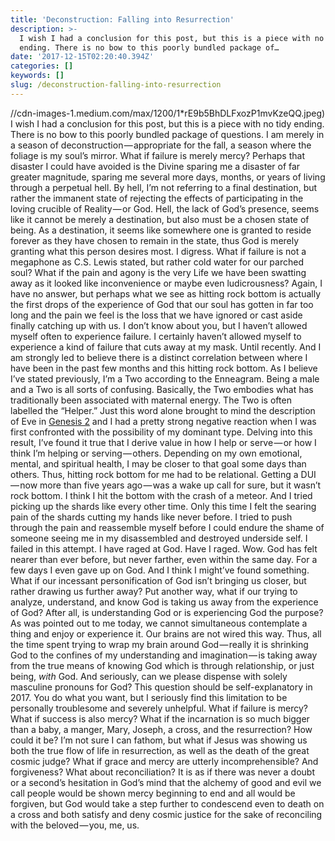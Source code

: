 ```yaml
---
title: 'Deconstruction: Falling into Resurrection'
description: >-
  I wish I had a conclusion for this post, but this is a piece with no tidy
  ending. There is no bow to this poorly bundled package of…
date: '2017-12-15T02:20:40.394Z'
categories: []
keywords: []
slug: /deconstruction-falling-into-resurrection
---
```

//cdn-images-1.medium.com/max/1200/1*rE9b5BhDLFxozP1mvKzeQQ.jpeg)
I wish I had a conclusion for this post, but this is a piece with no tidy ending. There is no bow to this poorly bundled package of questions. I am merely in a season of deconstruction — appropriate for the fall, a season where the foliage is my soul’s mirror.
What if failure is merely mercy? Perhaps that disaster I could have avoided is the Divine sparing me a disaster of far greater magnitude, sparing me several more days, months, or years of living through a perpetual hell.
By hell, I’m not referring to a final destination, but rather the immanent state of rejecting the effects of participating in the loving crucible of Reality — or God. Hell, the lack of God’s presence, seems like it cannot be merely a destination, but also must be a chosen state of being. As a destination, it seems like somewhere one is granted to reside forever as they have chosen to remain in the state, thus God is merely granting what this person desires most. I digress.
What if failure is not a megaphone as C.S. Lewis stated, but rather cold water for our parched soul? What if the pain and agony is the very Life we have been swatting away as it looked like inconvenience or maybe even ludicrousness? Again, I have no answer, but perhaps what we see as hitting rock bottom is actually the first drops of the experience of God that our soul has gotten in far too long and the pain we feel is the loss that we have ignored or cast aside finally catching up with us.
I don’t know about you, but I haven’t allowed myself often to experience failure. I certainly haven’t allowed myself to experience a kind of failure that cuts away at my mask. Until recently. And I am strongly led to believe there is a distinct correlation between where I have been in the past few months and this hitting rock bottom.
As I believe I’ve stated previously, I’m a Two according to the Enneagram. Being a male and a Two is all sorts of confusing. Basically, the Two embodies what has traditionally been associated with maternal energy. The Two is often labelled the “Helper.” Just this word alone brought to mind the description of Eve in [Genesis 2](https://www.biblegateway.com/passage/?search=Genesis+2&version=ESV) and I had a pretty strong negative reaction when I was first confronted with the possibility of my dominant type.
Delving into this result, I’ve found it true that I derive value in how I help or serve — or how I think I’m helping or serving — others. Depending on my own emotional, mental, and spiritual health, I may be closer to that goal some days than others. Thus, hitting rock bottom for me had to be relational. Getting a DUI — now more than five years ago — was a wake up call for sure, but it wasn’t rock bottom.
I think I hit the bottom with the crash of a meteor. And I tried picking up the shards like every other time. Only this time I felt the searing pain of the shards cutting my hands like never before. I tried to push through the pain and reassemble myself before I could endure the shame of someone seeing me in my disassembled and destroyed underside self. I failed in this attempt.
I have raged at God. Have I raged. Wow. God has felt nearer than ever before, but never farther, even within the same day. For a few days I even gave up on God. And I think I might’ve found something.
What if our incessant personification of God isn’t bringing us closer, but rather drawing us further away? Put another way, what if our trying to analyze, understand, and know God is taking us away from the experience of God? After all, is understanding God or is experiencing God the purpose?
As was pointed out to me today, we cannot simultaneous contemplate a thing and enjoy or experience it. Our brains are not wired this way. Thus, all the time spent trying to wrap my brain around God — really it is shrinking God to the confines of my understanding and imagination — is taking away from the true means of knowing God which is through relationship, or just being, _with_ God.
And seriously, can we please dispense with solely masculine pronouns for God? This question should be self-explanatory in 2017. You do what you want, but I seriously find this limitation to be personally troublesome and severely unhelpful.
What if failure is mercy? What if success is also mercy?
What if the incarnation is so much bigger than a baby, a manger, Mary, Joseph, a cross, and the resurrection? How could it be? I’m not sure I can fathom, but what if Jesus was showing us both the true flow of life in resurrection, as well as the death of the great cosmic judge?
What if grace and mercy are utterly incomprehensible? And forgiveness? What about reconciliation? It is as if there was never a doubt or a second’s hesitation in God’s mind that the alchemy of good and evil we call people would be shown mercy beginning to end and all would be forgiven, but God would take a step further to condescend even to death on a cross and both satisfy and deny cosmic justice for the sake of reconciling with the beloved — you, me, us.
